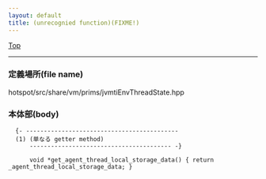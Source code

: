 ```yaml
---
layout: default
title: (unrecognied function)(FIXME!)
---
```

[Top](../index.html)

--- 
### 定義場所(file name)
hotspot/src/share/vm/prims/jvmtiEnvThreadState.hpp


### 本体部(body)
```
  {- -------------------------------------------
  (1) (単なる getter method)
      ---------------------------------------- -}

	  void *get_agent_thread_local_storage_data() { return _agent_thread_local_storage_data; }
	
```


